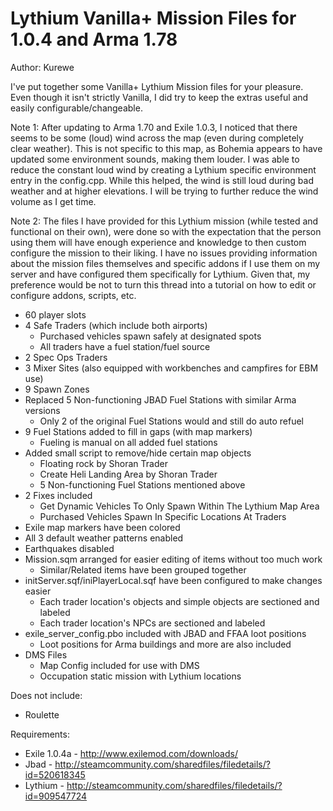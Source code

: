 # Lythium Vanilla+ Mission Files for 1.0.4 and Arma 1.78
Author: Kurewe

I've put together some Vanilla+ Lythium Mission files for your pleasure.
Even though it isn't strictly Vanilla, I did try to keep the extras useful and easily configurable/changeable.

Note 1: After updating to Arma 1.70 and Exile 1.0.3, I noticed that there seems to be some (loud) wind across the map (even during completely clear weather). This is not specific to this map, as Bohemia appears to have updated some environment sounds, making them louder. I was able to reduce the constant loud wind by creating a Lythium specific environment entry in the config.cpp. While this helped, the wind is still loud during bad weather and at higher elevations. I will be trying to further reduce the wind volume as I get time.

Note 2: The files I have provided for this Lythium mission (while tested and functional on their own), were done so with the expectation that the person using them will have enough experience and knowledge to then custom configure the mission to their liking. I have no issues providing information about the mission files themselves and specific addons if I use them on my server and have configured them specifically for Lythium. Given that, my preference would be not to turn this thread into a tutorial on how to edit or configure addons, scripts, etc.

 - 60 player slots
 - 4 Safe Traders (which include both airports)
     - Purchased vehicles spawn safely at designated spots
     - All traders have a fuel station/fuel source
 - 2 Spec Ops Traders
 - 3 Mixer Sites (also equipped with workbenches and campfires for EBM use)
 - 9 Spawn Zones
 - Replaced 5 Non-functioning JBAD Fuel Stations with similar Arma versions
     - Only 2 of the original Fuel Stations would and still do auto refuel
 - 9 Fuel Stations added to fill in gaps (with map markers)
     - Fueling is manual on all added fuel stations
 - Added small script to remove/hide certain map objects
     - Floating rock by Shoran Trader
     - Create Heli Landing Area by Shoran Trader
     - 5 Non-functioning Fuel Stations mentioned above
 - 2 Fixes included
     - Get Dynamic Vehicles To Only Spawn Within The Lythium Map Area
     - Purchased Vehicles Spawn In Specific Locations At Traders
 - Exile map markers have been colored
 - All 3 default weather patterns enabled
 - Earthquakes disabled
 - Mission.sqm arranged for easier editing of items without too much work
     - Similar/Related items have been grouped together
 - initServer.sqf/iniPlayerLocal.sqf have been configured to make changes easier
   - Each trader location's objects and simple objects are sectioned and labeled
   - Each trader location's NPCs are sectioned and labeled
 - exile_server_config.pbo included with JBAD and FFAA loot positions
   - Loot positions for Arma buildings and more are also included
 - DMS Files
   - Map Config included for use with DMS
   - Occupation static mission with Lythium locations

Does not include: 
- Roulette

Requirements:
- Exile 1.0.4a - http://www.exilemod.com/downloads/
- Jbad - http://steamcommunity.com/sharedfiles/filedetails/?id=520618345
- Lythium - http://steamcommunity.com/sharedfiles/filedetails/?id=909547724
